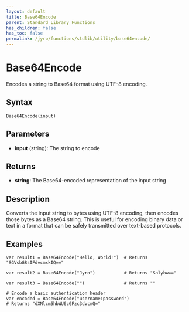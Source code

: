 ```yaml
---
layout: default
title: Base64Encode
parent: Standard Library Functions
has_children: false
has_toc: false
permalink: /jyro/functions/stdlib/utility/base64encode/
---
```


# Base64Encode

Encodes a string to Base64 format using UTF-8 encoding.

## Syntax

```jyro
Base64Encode(input)
```

## Parameters

- **input** (string): The string to encode

## Returns

- **string**: The Base64-encoded representation of the input string

## Description

Converts the input string to bytes using UTF-8 encoding, then encodes those bytes as a Base64 string. This is useful for encoding binary data or text in a format that can be safely transmitted over text-based protocols.

## Examples

```jyro
var result1 = Base64Encode("Hello, World!")  # Returns "SGVsbG8sIFdvcmxkIQ=="
```

```jyro
var result2 = Base64Encode("Jyro")           # Returns "Snlybw=="
```

```jyro
var result3 = Base64Encode("")               # Returns ""
```

```jyro
# Encode a basic authentication header
var encoded = Base64Encode("username:password")
# Returns "dXNlcm5hbWU6cGFzc3dvcmQ="
```

